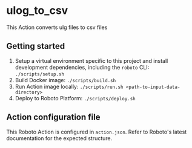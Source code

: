 # ulog_to_csv

This Action converts ulg files to csv files

## Getting started

1. Setup a virtual environment specific to this project and install development dependencies, including the `roboto` CLI: `./scripts/setup.sh`
2. Build Docker image: `./scripts/build.sh`
3. Run Action image locally: `./scripts/run.sh <path-to-input-data-directory>`
4. Deploy to Roboto Platform: `./scripts/deploy.sh`

## Action configuration file

This Roboto Action is configured in `action.json`. Refer to Roboto's latest documentation for the expected structure.
